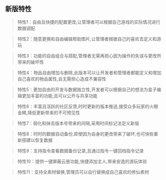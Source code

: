 ## 新版特性   
  
>特性1：自由且快捷的配置更改,让管理者可以根据自己游戏的实际情况进行数据调配

>特性2：随意更换和自由编辑帮助图片,让管理者根据自己的喜欢去定义和游玩

>特性3：功能的自由组合与搭配,管理者无需再担心因为操作的失误与更改所带来的破坏性

>特性4：物品自由增加与删除,此版本可以让开发者和管理者都能定义和增加自己喜欢的物品属性,且无需担心造成不兼容性

>特性5：更加自由的开发与数据独立性,开发者可以根据自己的想法为盒子编辑更加丰富的功能,且可以公开与共享功能

>特性6：丰富且活跃的社区反馈,时时更新的版本推送,接受众多玩家的火眼金睛,降低更新带来的不可预见性

>特性7：弱化和抹去版本号带来的间隔,采用时间标记法定义新版

>特性8：时时的数据自动备份,即使因为自身的更改带来了破环,也可快些重新搭建以恢复数据

>特性9：支持指令查看数据备份记录,且通过指令一键回档指令记录

>特性10：提供一键屏蔽云崽功能,快捷添加主人,带来安逸的游玩体验

>特性11：支持全素材替换,管理员可以自行替换成自己喜欢的修仙素材